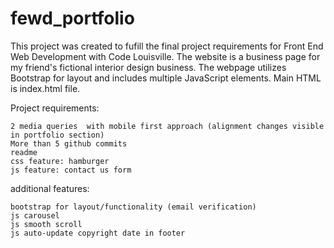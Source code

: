 # fewd_portfolio

This project was created to fufill the final project requirements for Front End Web Development with Code Louisville. The website is a business page for my friend's fictional interior design business. The webpage utilizes Bootstrap for layout and includes multiple JavaScript elements. Main HTML is index.html file.


Project requirements:

	2 media queries  with mobile first approach (alignment changes visible in portfolio section)
	More than 5 github commits
	readme
	css feature: hamburger
	js feature: contact us form

	
  additional features:
	
	bootstrap for layout/functionality (email verification)
	js carousel
	js smooth scroll 
	js auto-update copyright date in footer
	
